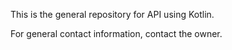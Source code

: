This is the general repository for API using Kotlin.

For general contact information, contact the owner.